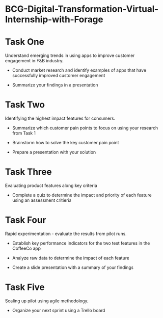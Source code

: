 # BCG-Digital-Transformation-Virtual-Internship-with-Forage

# Task One
Understand emerging trends in using apps to improve customer engagement in F&B industry.

  - Conduct market research and identify examples of apps that have successfully improved customer engagement 
  
  - Summarize your findings in a presentation 

# Task Two

Identifying the highest impact features for consumers.

  - Summarize which customer pain points to focus on using your research from Task 1
  
  - Brainstorm how to solve the key customer pain point
  
  - Prepare a presentation with your solution 

# Task Three
Evaluating product features along key criteria
   
  - Complete a quiz to determine the impact and priority of each feature using an assessment critieria

# Task Four
Rapid experimentation - evaluate the results from pilot runs.

  - Establish key performance indicators for the two test features in the CoffeeCo app
  
  - Analyze raw data to determine the impact of each feature
  
  - Create a slide presentation with a summary of your findings

# Task Five
Scaling up pilot using agile methodology.

  - Organize your next sprint using a Trello board
